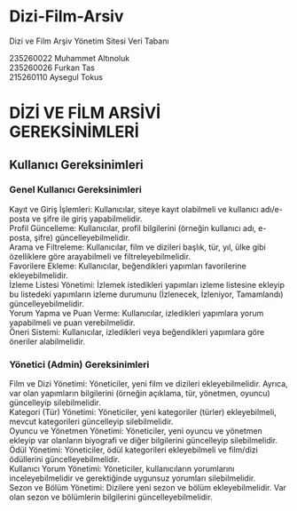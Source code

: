 # Dizi-Film-Arsiv
Dizi ve Film Arşiv Yönetim Sitesi Veri Tabanı  

235260022 Muhammet Altınoluk  
235260026 Furkan Tas  
215260110 Aysegul Tokus  



      
# DİZİ VE FİLM ARSİVİ GEREKSİNİMLERİ
## Kullanıcı Gereksinimleri
### Genel Kullanıcı Gereksinimleri
Kayıt ve Giriş İşlemleri: Kullanıcılar, siteye kayıt olabilmeli ve kullanıcı adı/e-posta ve şifre ile giriş yapabilmelidir.  
Profil Güncelleme: Kullanıcılar, profil bilgilerini (örneğin kullanıcı adı, e-posta, şifre) güncelleyebilmelidir.  
Arama ve Filtreleme: Kullanıcılar, film ve dizileri başlık, tür, yıl, ülke gibi özelliklere göre arayabilmeli ve filtreleyebilmelidir.  
Favorilere Ekleme: Kullanıcılar, beğendikleri yapımları favorilerine ekleyebilmelidir.  
İzleme Listesi Yönetimi: İzlemek istedikleri yapımları izleme listesine ekleyip bu listedeki yapımların izleme durumunu (İzlenecek, İzleniyor, Tamamlandı) güncelleyebilmelidir.  
Yorum Yapma ve Puan Verme: Kullanıcılar, izledikleri yapımlara yorum yapabilmeli ve puan verebilmelidir.  
Öneri Sistemi: Kullanıcılar, izledikleri veya beğendikleri yapımlara göre öneriler alabilmelidir.


### Yönetici (Admin) Gereksinimleri  
Film ve Dizi Yönetimi: Yöneticiler, yeni film ve dizileri ekleyebilmelidir. Ayrıca, var olan yapımların bilgilerini (örneğin açıklama, tür, yönetmen, oyuncu) güncelleyip silebilmelidir.  
Kategori (Tür) Yönetimi: Yöneticiler, yeni kategoriler (türler) ekleyebilmeli, mevcut kategorileri güncelleyip silebilmelidir.  
Oyuncu ve Yönetmen Yönetimi: Yöneticiler, yeni oyuncu ve yönetmen ekleyip var olanların biyografi ve diğer bilgilerini güncelleyip silebilmelidir.  
Ödül Yönetimi: Yöneticiler, ödül kategorileri ekleyebilmeli ve film/dizi ödüllerini güncelleyebilmelidir.  
Kullanıcı Yorum Yönetimi: Yöneticiler, kullanıcıların yorumlarını inceleyebilmelidir ve gerektiğinde uygunsuz yorumları silebilmelidir.  
Sezon ve Bölüm Yönetimi: Dizilere yeni sezon ve bölüm ekleyebilmelidir. Var olan sezon ve bölümlerin bilgilerini güncelleyebilmelidir.












